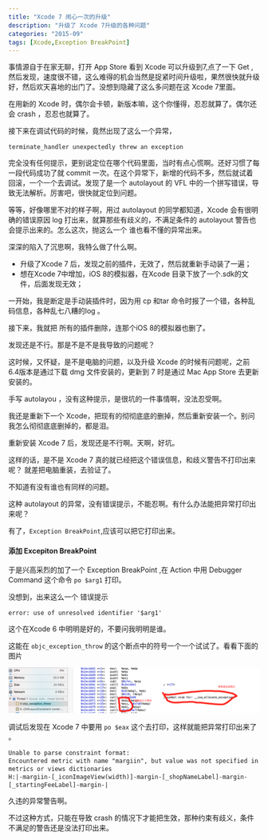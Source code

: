 ```yaml
---
title: "Xcode 7 闹心一次的升级"
description: "升级了 Xcode 7升级的各种问题"
categories: "2015-09"
tags: [Xcode,Exception BreakPoint]
---
```



事情源自于在家无聊，打开 App Store 看到 Xcode 可以升级到7,点了一下 Get ,然后发现，速度很不错，这么难得的机会当然是捉紧时间升级啦，果然很快就升级好，然后欢天喜地的出门了。没想到隐藏了这么多问题在这 Xcode 7里面。

在用新的 Xcode 时，偶尔会卡顿，新版本嘛，这个你懂得，忍忍就算了。偶尔还会 crash ，忍忍也就算了。

接下来在调试代码的时候，竟然出现了这么一个异常，

	terminate_handler unexpectedly threw an exception

完全没有任何提示，更别说定位在哪个代码里面，当时有点心慌啊。还好习惯了每一段代码成功了就 commit 一次。在这个异常下，新增的代码不多，然后就试着回滚，一个一个去调试。发现了是一个 autolayout 的 VFL 中的一个拼写错误，导致无法解析。厉害吧，很快就定位到问题。

等等，好像哪里不对的样子啊，用过 autolayout 的同学都知道，Xcode 会有很明确的错误原因 log 打出来，就算那些有歧义的，不满足条件的 autolayout 警告也会提示出来的。怎么这次，抛这么一个 谁也看不懂的异常出来。

深深的陷入了沉思啊，我特么做了什么啊。

* 升级了Xcode 7 后，发现之前的插件，无效了，然后就重新手动装了一遍；
* 想在Xcode 7中增加，iOS 8的模拟器，在Xcode 目录下放了一个.sdk的文件，后面发现无效；

一开始，我是断定是手动装插件时，因为用 cp 和tar 命令时报了一个错，各种乱码信息，各种乱七八糟的log 。

接下来，我就把 所有的插件删除，连那个iOS 8的模拟器也删了。

发现还是不行。那是不是不是我导致的问题呢？

这时候，又怀疑，是不是电脑的问题，以及升级 Xcode 的时候有问题呢，之前 6.4版本是通过下载 dmg 文件安装的，更新到 7 时是通过 Mac App Store 去更新安装的。

手写 autolayou ，没有这种提示，是很坑的一件事情啊，没法忍受啊。

我还是重新下一个 Xcode，把现有的彻彻底底的删掉，然后重新安装一个。别问我怎么彻彻底底删掉的，都是泪。

重新安装 Xcode 7 后，发现还是不行啊。天啊，好坑。

这样的话，是不是 Xcode 7 真的就已经把这个错误信息，和歧义警告不打印出来呢？ 就差把电脑重装，去验证了。

不知道有没有谁也有同样的问题。

这种 autolayout 的异常，没有错误提示，不能忍啊。有什么办法能把异常打印出来呢？

有了，`Exception BreakPoint`,应该可以把它打印出来。

#### 添加 Excepiton BreakPoint 

于是兴高采烈的加了一个 Exception BreakPoint ,在 Action 中用 Debugger Command 这个命令 `po $arg1` 打印。

没想到，出来这么一个 错误提示 

	error: use of unresolved identifier '$arg1'

这个在Xcode 6 中明明是好的，不要问我明明是谁。

这能在 `objc_exception_throw` 的这个断点中的符号一个一个试试了。看看下面的图片

![](/assets/2015-09-23-xcode-7.png)

调试后发现在 Xcode 7 中要用 `po $eax` 这个去打印，这样就能把异常打印出来了 。

	Unable to parse constraint format: 
    Encountered metric with name "margiin", but value was not specified in metrics or views dictionaries 
    H:|-margiin-[_iconImageView(width)]-margin-[_shopNameLabel]-margin-[_startingFeeLabel]-margin-| 

久违的异常警告啊。


不过这种方式，只能在导致 crash 的情况下才能把生效，那种约束有歧义，条件不满足的警告还是没法打印出来。




























